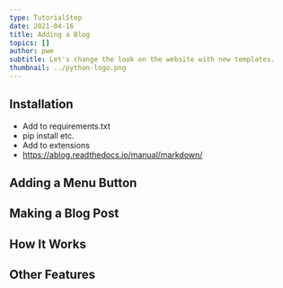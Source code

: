 ```yaml
---
type: TutorialStep
date: 2021-04-16
title: Adding a Blog
topics: []
author: pwe
subtitle: Let's change the look on the website with new templates.
thumbnail: ../python-logo.png
---
```


## Installation

- Add to requirements.txt
- pip install etc.
- Add to extensions
- https://ablog.readthedocs.io/manual/markdown/

## Adding a Menu Button

## Making a Blog Post


## How It Works

## Other Features

